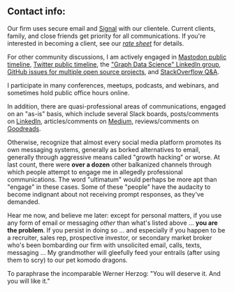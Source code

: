 
## Contact info:

Our firm uses secure email and [Signal](https://signal.org/) with our clientele.
Current clients, family, and close friends get priority for all communications.
If you're interested in becoming a client, see our [*rate sheet*](https://derwen.ai/rates) for details.

For other community discussions, I am actively engaged in
[Mastodon public timeline](https://mastodon.green/@pacoid),
[Twitter public timeline](https://twitter.com/pacoid),
the ["Graph Data Science" LinkedIn group](https://www.linkedin.com/groups/6725785/),
[GitHub issues for multiple open source projects](https://github.com/ceteri),
and
[StackOverflow Q&A](https://stackoverflow.com/users/1698443/paco).

I participate in many conferences, meetups, podcasts, and webinars, and sometimes hold public office hours online.

In addition, there are quasi-professional areas of communications, engaged on an "as-is" basis, which include several Slack boards, posts/comments on [LinkedIn](https://www.linkedin.com/in/ceteri/), articles/comments on [Medium](https://medium.com/@pacoid), reviews/comments on [Goodreads](https://www.goodreads.com/author/show/6544919.Paco_Nathan).

Otherwise, recognize that almost every social media platform promotes its own messaging systems, generally as borked alternatives to email, generally through aggressive means called "growth hacking" or worse.
At last count, there were **over a dozen** other balkanized channels through which people attempt to engage me in allegedly professional communications.
The word "ultimatum" would perhaps be more apt than "engage" in these cases.
Some of these "people" have the audacity to become indignant about not receiving prompt responses, as they've demanded.

Hear me now, and believe me later: except for personal matters, if you use any form of email or messaging *other* than what's listed above ... **you are the problem**.
If you persist in doing so ... 
and especially if you happen to be a recruiter, sales rep, prospective investor, or secondary market broker who's been bombarding our firm with unsolicited email, calls, texts, messaging ... 
My grandmother will gleefully feed your entrails (after using them to scry) to our pet komodo dragons.

To paraphrase the incomparable Werner Herzog: "You will deserve it. And you will like it."
